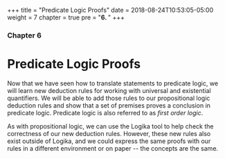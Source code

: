 +++
title = "Predicate Logic Proofs"
date = 2018-08-24T10:53:05-05:00
weight = 7
chapter = true
pre = "<b>6. </b>"
+++
### Chapter 6

# Predicate Logic Proofs

Now that we have seen how to translate statements to predicate logic, we will learn new deduction rules for working with universal and existential quantifiers. We will be able to add those rules to our propositional logic deduction rules and show that a set of premises proves a conclusion in predicate logic. Predicate logic is also referred to as *first order logic*. 

As with propositional logic, we can use the Logika tool to help check the correctness of our new deduction rules. However, these new rules also exist outside of Logika, and we could express the same proofs with our rules in a different environment or on paper -- the concepts are the same.
